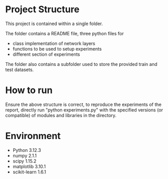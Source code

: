 # Project Structure
This project is contained within a single folder.

The folder contains a README file, three python files for
- class implementation of network layers
- functions to be used to setup experiments
- different section of experiments

The folder also contains a subfolder used to store the provided train and test datasets.

# How to run
Ensure the above structure is correct, to reproduce the experiments of the report, 
directly run "python experiments.py" with the specified versions (or compatible) of modules and libraries in the directory.

# Environment
- Python 3.12.3
- numpy 2.1.1
- scipy 1.15.2
- matplotlib 3.10.1
- scikit-learn 1.6.1
